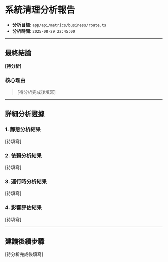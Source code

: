 # 系統清理分析報告

- **分析目標**: `app/api/metrics/business/route.ts`
- **分析時間**: `2025-08-29 22:45:00`

---

## 最終結論

**[待分析]**

### 核心理由

> [待分析完成後填寫]

---

## 詳細分析證據

### 1. 靜態分析結果

[待填寫]

### 2. 依賴分析結果

[待填寫]

### 3. 運行時分析結果

[待填寫]

### 4. 影響評估結果

[待填寫]

---

## 建議後續步驟

[待分析完成後填寫]